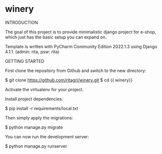 # winery
INTRODUCTION

The goal of this project is to provide minimalistic django project for e-shop,
which just has the basic setup you can expand on.

Template is written with  PyCharm Community Edition 2022.1.3 using Django 4.1.1. (admin: rita, psw: rita)

GETTING STARTED

First clone the repository from Github and switch to the new directory:

$ git clone https://github.com/ritagri/winery.git
$ cd {{ winery}}

Activate the virtualenv for your project.

Install project dependencies:

$ pip install -r requirements/local.txt

Then simply apply the migrations:

$ python manage.py migrate

You can now run the development server:

$ python manage.py runserver
